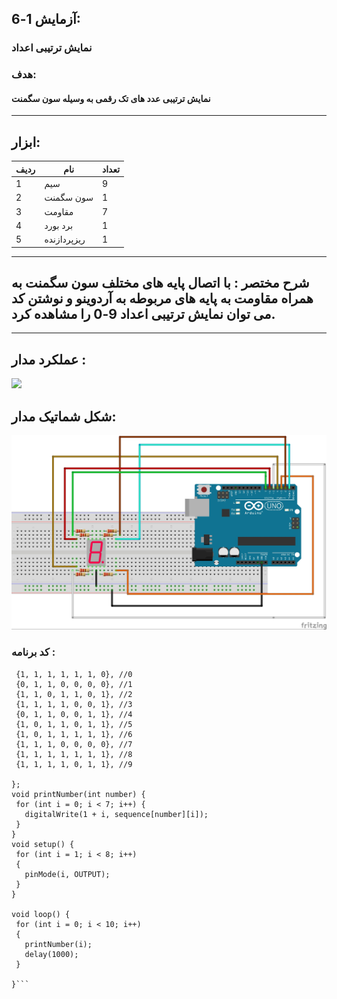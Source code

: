 ## آزمایش 1-6:
### نمایش ترتیبی اعداد
### هدف:
#### نمایش ترتیبی عدد های تک رقمی به وسیله سون سگمنت
---
## ابزار:

|ردیف|نام|تعداد|
|----|----|----|
|1|سیم|9|
|2|سون سگمنت|1|
|3|مقاومت|7|
|4|برد بورد|1|
|5|ریزپردازنده|1|


---
## شرح مختصر : با اتصال پایه های مختلف سون سگمنت به همراه مقاومت به پایه های مربوطه به آردوینو و نوشتن کد می توان نمایش ترتیبی اعداد 9-0 را مشاهده کرد.

---


## عملکرد مدار :
![](/media/NUMGIF.gif)

## شکل شماتیک مدار:
![](/media/segment.jpg)

### کد برنامه :
 ```{cpp int sequence[][7] = {
  {1, 1, 1, 1, 1, 1, 0}, //0
  {0, 1, 1, 0, 0, 0, 0}, //1
  {1, 1, 0, 1, 1, 0, 1}, //2
  {1, 1, 1, 1, 0, 0, 1}, //3
  {0, 1, 1, 0, 0, 1, 1}, //4
  {1, 0, 1, 1, 0, 1, 1}, //5
  {1, 0, 1, 1, 1, 1, 1}, //6
  {1, 1, 1, 0, 0, 0, 0}, //7
  {1, 1, 1, 1, 1, 1, 1}, //8
  {1, 1, 1, 1, 0, 1, 1}, //9

};
void printNumber(int number) {
  for (int i = 0; i < 7; i++) {
    digitalWrite(1 + i, sequence[number][i]);
  }
}
void setup() {
  for (int i = 1; i < 8; i++)
  {
    pinMode(i, OUTPUT);
  }
}

void loop() {
  for (int i = 0; i < 10; i++)
  {
    printNumber(i);
    delay(1000);
  }

}```

